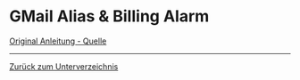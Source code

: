 # GMail Alias & Billing Alarm

[Original Anleitung - Quelle](../../Anhang/quellen.md#gmail-alias-und-billing-alarm---marcello-calisto)

-----

[Zurück zum Unterverzeichnis](../README.md)
